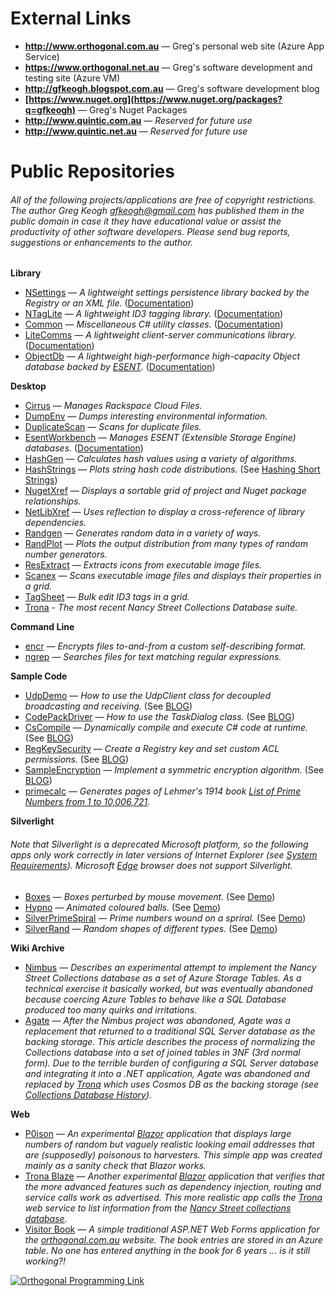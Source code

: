 # External Links

- **<http://www.orthogonal.com.au>** — Greg's personal web site (Azure App Service)
- **<https://www.orthogonal.net.au>** — Greg's software development and testing site (Azure VM)
- **<http://gfkeogh.blogspot.com.au>** — Greg's software development blog
- **[https://www.nuget.org](https://www.nuget.org/packages?q=gfkeogh)** — Greg's Nuget Packages
- **<http://www.quintic.com.au>** — *Reserved for future use*
- **<http://www.quintic.net.au>** — *Reserved for future use*

# Public Repositories

###### *All of the following projects/applications are free of copyright restrictions. The author Greg Keogh <gfkeogh@gmail.com> has published them in the public domain in case it they have educational value or assist the productivity of other software developers. Please send bug reports, suggestions or enhancements to the author.*

**Library**

- [NSettings](https://github.com/gfkeogh/NSettings) — *A lightweight settings persistence library backed by the Registry or an XML file.* ([Documentation][docnset])
- [NTagLite](https://github.com/gfkeogh/NTagLite) — *A lightweight ID3 tagging library.* ([Documentation][docntag])
- [Common](https://github.com/gfkeogh/Common) — *Miscellaneous C# utility classes.* ([Documentation][doccomm])
- [LiteComms](https://github.com/gfkeogh/LiteComms) — *A lightweight client-server communications library.*  ([Documentation][doccomms])
- [ObjectDb](https://github.com/gfkeogh/ObjectDb) — *A lightweight high-performance high-capacity Object database backed by [ESENT][esent].* ([Documentation][docobjdb])

**Desktop**

- [Cirrus](https://github.com/gfkeogh/Cirrus) — *Manages Rackspace Cloud Files.*
- [DumpEnv](https://github.com/gfkeogh/DumpEnv) — *Dumps interesting environmental information.*
- [DuplicateScan](https://github.com/gfkeogh/DuplicateScan) — *Scans for duplicate files.*
- [EsentWorkbench](https://github.com/gfkeogh/EsentWorkbench) — *Manages ESENT (Extensible Storage Engine) databases.* ([Documentation][docesent])
- [HashGen](https://github.com/gfkeogh/HashGen) — *Calculates hash values using a variety of algorithms.*
- [HashStrings](https://github.com/gfkeogh/HashStrings) — *Plots string hash code distributions.* (See [Hashing Short Strings](http://www.orthogonal.com.au/computers/hashstrings/))
- [NugetXref](https://github.com/gfkeogh/NugetXref) — *Displays a sortable grid of project and Nuget package relationships.*
- [NetLibXref](https://github.com/gfkeogh/NetLibXref) — *Uses reflection to display a cross-reference of library dependencies.*
- [Randgen](https://github.com/gfkeogh/RandGen) — *Generates random data in a variety of ways.*
- [RandPlot](https://github.com/gfkeogh/RandPlot) — *Plots the output distribution from many types of random number generators.*
- [ResExtract](https://github.com/gfkeogh/ResExtract) — *Extracts icons from executable image files.*
- [Scanex](https://github.com/gfkeogh/Scanex) — *Scans executable image files and displays their properties in a grid.*
- [TagSheet](https://github.com/gfkeogh/TagSheet) — *Bulk edit ID3 tags in a grid.*
- [Trona](https://github.com/gfkeogh/Trona) - *The most recent Nancy Street Collections Database suite.*

**Command Line**

- [encr](https://github.com/gfkeogh/encr) — *Encrypts files to-and-from a custom self-describing format.*
- [ngrep](https://github.com/gfkeogh/ngrep) — *Searches files for text matching regular expressions.*

**Sample Code**

- [UdpDemo](https://github.com/gfkeogh/UdpDemo) — *How to use the UdpClient class for decoupled broadcasting and receiving.* (See [BLOG](https://gfkeogh.blogspot.com/2019/01/udp-broadcasting-sample.html))
- [CodePackDriver](https://github.com/gfkeogh/CodePackDriver) — *How to use the TaskDialog class.* (See [BLOG](https://gfkeogh.blogspot.com.au/2017/02/taskdialog-windows-api-code-pack.html))
- [CsCompile](https://github.com/gfkeogh/CsCompile) — *Dynamically compile and execute C# code at runtime.* (See [BLOG](http://gfkeogh.blogspot.com.au/2014/07/dynamic-c-code-compilation.html))
- [RegKeySecurity](https://github.com/gfkeogh/RegKeySecurity) — *Create a Registry key and set custom ACL permissions.* (See [BLOG](http://gfkeogh.blogspot.com.au/2015/03/registry-secrets-and-permissions.html))
- [SampleEncryption](https://github.com/gfkeogh/SampleEncryption) — *Implement a symmetric encryption algorithm.* (See [BLOG](http://gfkeogh.blogspot.com.au/2014/04/implementing-symmetricalgorithm.html))
- [primecalc](https://github.com/gfkeogh/primecalc) — *Generates pages of Lehmer's 1914 book [List of Prime Numbers from 1 to 10,006,721](http://www.orthogonal.com.au/lehmer/).*

**Silverlight**

###### Note that Silverlight is a deprecated Microsoft platform, so the following apps only work correctly in later versions of Internet Explorer (see [System Requirements][slcompat]). Microsoft [Edge][edge] browser does not support Silverlight.

- [Boxes](https://github.com/gfkeogh/Boxes) — *Boxes perturbed by mouse movement.* (See [Demo](http://www.orthogonal.com.au/computers/boxes/index.htm))
- [Hypno](https://github.com/gfkeogh/Hypno) — *Animated coloured balls.* (See [Demo](http://www.orthogonal.com.au/computers/hypno/index.htm))
- [SilverPrimeSpiral](https://github.com/gfkeogh/SilverPrimeSpiral) — *Prime numbers wound on a spriral.* (See [Demo](http://www.orthogonal.com.au/prime_spiral/index.htm))
- [SilverRand](https://github.com/gfkeogh/SilverRand) — *Random shapes of different types.* (See [Demo](http://www.orthogonal.com.au/computers/silverrand/index.htm))

**Wiki Archive**

- [Nimbus][nimbus] — *Describes an experimental attempt to implement the Nancy Street Collections database as a set of Azure Storage Tables. As a technical exercise it basically worked, but was eventually abandoned because coercing Azure Tables to behave like a SQL Database produced too many quirks and irritations.*
- [Agate][agate] — *After the Nimbus project was abandoned, Agate was a replacement that returned to a traditional SQL Server database as the backing storage. This article describes the process of normalizing the Collections database into a set of joined tables in 3NF (3rd normal form). Due to the terrible burden of configuring a SQL Server database and integrating it into a .NET application, Agate was abandoned and replaced by [Trona][trona] which uses Cosmos DB as the backing storage (see [Collections Database History][collhist]).*

**Web**

- [P0ison][p0ison] — *An experimental [Blazor][blazor] application that displays large numbers of random but vaguely realistic looking email addresses that are (supposedly) poisonous to harvesters. This simple app was created mainly as a sanity check that Blazor works.*
- [Trona Blaze][tronablaze] — *Another experimental [Blazor][blazor] application that verifies that the more advanced features such as dependency injection, routing and service calls work as advertised. This more realistic app calls the [Trona][trona] web service to list information from the [Nancy Street collections database][collhist].*
- [Visitor Book][visbook] — *A simple traditional ASP.NET Web Forms application for the [orthogonal.com.au][orthocom] website. The book entries are stored in an Azure table. No one has entered anything in the book for 6 years ... is it still working?!*

[![Orthogonal Programming 
Link](https://orthoprog.blob.core.windows.net/reference/imgex/op.png?p=Documentation)](http://www.orthogonal.com.au/computers/)

[deprec16]: ../downloads/deprecated16.png "Deprecated"
[redcirc12]: ../downloads/redcirc12.png "Deprecated"
[esent]: https://en.wikipedia.org/wiki/Extensible_Storage_Engine
[doccomm]: https://orthoprog.blob.core.windows.net/dochelp/common/index.html
[doccomms]: https://orthoprog.blob.core.windows.net/dochelp/litecomms/index.html
[docnset]: https://orthoprog.blob.core.windows.net/dochelp/nsettings/index.html
[docntag]: https://orthoprog.blob.core.windows.net/dochelp/ntaglite/index.html
[docobjdb]: https://orthoprog.blob.core.windows.net/dochelp/objectdb/index.html
[docesent]: https://orthoprog.blob.core.windows.net/dochelp/esentmodel/index.html
[blazor]: https://blazor.net/
[p0ison]: http://www.orthogonal.com.au/p0ison
[tronablaze]: http://www.orthogonal.com.au/tronablaze
[Trona]: https://github.com/gfkeogh/Trona
[nimbus]: https://github.com/gfkeogh/Nimbus
[agate]: https://github.com/gfkeogh/Agate
[trona]: https://github.com/gfkeogh/Trona
[collhist]: https://gfkeogh.blogspot.com/2018/01/collections-database-history.html
[visbook]: http://www.orthogonal.com.au/visitorbook/index.aspx
[orthocom]: whttp://www.orthogonal.com.au/
[slcompat]: https://www.microsoft.com/getsilverlight/Get-Started/Install/Default
[edge]: https://www.microsoft.com/en-au/windows/microsoft-edge

